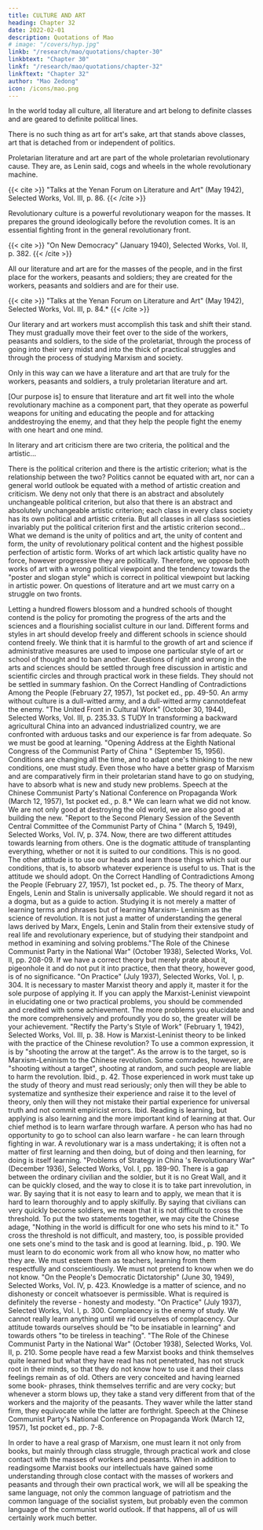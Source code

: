 ```yaml
---
title: CULTURE AND ART
heading: Chapter 32
date: 2022-02-01
description: Quotations of Mao
# image: "/covers/hyp.jpg"
linkb: "/research/mao/quotations/chapter-30"
linkbtext: "Chapter 30"
linkf: "/research/mao/quotations/chapter-32"
linkftext: "Chapter 32"
author: "Mao Zedong"
icon: /icons/mao.png
---
```



In the world today all culture, all literature and art belong to definite classes and are geared to definite political lines. 

There is no such thing as art for art's sake, art that stands above classes, art that is detached from or independent of politics. 

Proletarian literature and art are part of the whole proletarian revolutionary cause. They are, as Lenin said, cogs and wheels in the whole revolutionary machine.

{{< cite >}}
"Talks at the Yenan Forum on Literature and Art" (May 1942), Selected Works, Vol.
III, p. 86.
{{< /cite >}}


Revolutionary culture is a powerful revolutionary weapon for the masses. It prepares the ground ideologically before the revolution comes. It is an essential fighting front in the general revolutionary front.

{{< cite >}}
"On New Democracy" (January 1940), Selected Works, Vol. II, p. 382.
{{< /cite >}}


All our literature and art are for the masses of the people, and in the first place for the workers, peasants and soldiers; they are created for the workers, peasants and soldiers and are for their use.

{{< cite >}}
"Talks at the Yenan Forum on Literature and Art" (May 1942), Selected Works, Vol.
III, p. 84.*
{{< /cite >}}


Our literary and art workers must accomplish this task and shift their stand. They must gradually move their feet over to the side of the workers, peasants and soldiers, to the side of the proletariat, through the process of going into their very midst and into the thick of practical struggles and through the process of studying Marxism and society. 

Only in this way can we have a literature and art that are truly for the workers, peasants and soldiers, a truly proletarian literature and art.

[Our purpose is] to ensure that literature and art fit well into the whole
revolutionary machine as a component part, that they operate as powerful
weapons for uniting and educating the people and for attacking anddestroying the enemy, and that they help the people fight the enemy with one
heart and one mind.

In literary and art criticism there are two criteria, the political and the
artistic…

There is the political criterion and there is the artistic criterion; what is the
relationship between the two? Politics cannot be equated with art, nor can a
general world outlook be equated with a method of artistic creation and
criticism. We deny not only that there is an abstract and absolutely
unchangeable political criterion, but also that there is an abstract and
absolutely unchangeable artistic criterion; each class in every class society
has its own political and artistic criteria. But all classes in all class societies
invariably put the political criterion first and the artistic criterion second…
What we demand is the unity of politics and art, the unity of content and form, the unity of revolutionary political content and the highest possible perfection of artistic form. Works of art which lack artistic quality have no force, however progressive they are politically. Therefore, we oppose both works of art with a wrong political viewpoint and the tendency towards the "poster and slogan style" which is correct in political viewpoint but lacking in
artistic power. On questions of literature and art we must carry on a struggle on two fronts.


Letting a hundred flowers blossom and a hundred schools of thought contend
is the policy for promoting the progress of the arts and the sciences and a
flourishing socialist culture in our land. Different forms and styles in art
should develop freely and different schools in science should contend freely.
We think that it is harmful to the growth of art and science if administrative
measures are used to impose one particular style of art or school of thought
and to ban another. Questions of right and wrong in the arts and sciences
should be settled through free discussion in artistic and scientific circles and
through practical work in these fields. They should not be settled in summary
fashion.
On the Correct Handling of Contradictions Among the People (February 27, 1957),
1st pocket ed., pp. 49-50.
An army without culture is a dull-witted army, and a dull-witted army cannotdefeat the enemy.
"The United Front in Cultural Work" (October 30, 1944), Selected Works, Vol. III, p.
235.33. S TUDY
In transforming a backward agricultural China into an advanced
industrialized country, we are confronted with arduous tasks and our
experience is far from adequate. So we must be good at learning.
"Opening Address at the Eighth National Congress of the Communist Party of China "
(September 15, 1956).
Conditions are changing all the time, and to adapt one's thinking to the new
conditions, one must study. Even those who have a better grasp of Marxism
and are comparatively firm in their proletarian stand have to go on studying,
have to absorb what is new and study new problems.
Speech at the Chinese Communist Party's National Conference on Propaganda Work
(March 12, 1957), 1st pocket ed., p. 8.*
We can learn what we did not know. We are not only good at destroying the
old world, we are also good at building the new.
"Report to the Second Plenary Session of the Seventh Central Committee of the
Communist Party of China " (March 5, 1949), Selected Works, Vol. IV, p. 374.
Now, there are two different attitudes towards learning from others. One is
the dogmatic attitude of transplanting everything, whether or not it is suited
to our conditions. This is no good. The other attitude is to use our heads and
learn those things which suit our conditions, that is, to absorb whatever
experience is useful to us. That is the attitude we should adopt.
On the Correct Handling of Contradictions Among the People (February 27, 1957),
1st pocket ed., p. 75.
The theory of Marx, Engels, Lenin and Stalin is universally applicable. We
should regard it not as a dogma, but as a guide to action. Studying it is not
merely a matter of learning terms and phrases but of learning Marxism-
Leninism as the science of revolution. It is not just a matter of understanding
the general laws derived by Marx, Engels, Lenin and Stalin from their
extensive study of real life and revolutionary experience, but of studying their
standpoint and method in examining and solving problems."The Role of the Chinese Communist Party in the National War" (October 1938),
Selected Works, Vol. II, pp. 208-09.
If we have a correct theory but merely prate about it, pigeonhole it and do not
put it into practice, then that theory, however good, is of no significance.
"On Practice" (July 1937), Selected Works, Vol. I, p. 304.
It is necessary to master Marxist theory and apply it, master it for the sole
purpose of applying it. If you can apply the Marxist-Leninist viewpoint in
elucidating one or two practical problems, you should be commended and
credited with some achievement. The more problems you elucidate and the
more comprehensively and profoundly you do so, the greater will be your
achievement.
"Rectify the Party's Style of Work" (February 1, 1942), Selected Works, Vol. III, p. 38.
How is Marxist-Leninist theory to be linked with the practice of the Chinese
revolution? To use a common expression, it is by "shooting the arrow at the
target". As the arrow is to the target, so is Marxism-Leninism to the Chinese
revolution. Some comrades, however, are "shooting without a target",
shooting at random, and such people are liable to harm the revolution.
Ibid., p. 42.
Those experienced in work must take up the study of theory and must read
seriously; only then will they be able to systematize and synthesize their
experience and raise it to the level of theory, only then will they not mistake
their partial experience for universal truth and not commit empiricist errors.
Ibid.
Reading is learning, but applying is also learning and the more important
kind of learning at that. Our chief method is to learn warfare through warfare.
A person who has had no opportunity to go to school can also learn warfare -
he can learn through fighting in war. A revolutionary war is a mass
undertaking; it is often not a matter of first learning and then doing, but of
doing and then learning, for doing is itself learning.
"Problems of Strategy in China 's Revolutionary War" (December 1936), Selected
Works, Vol. I, pp. 189-90.
There is a gap between the ordinary civilian and the soldier, but it is no Great
Wall, and it can be quickly closed, and the way to close it is to take part inrevolution, in war. By saying that it is not easy to learn and to apply, we
mean that it is hard to learn thoroughly and to apply skilfully. By saying that
civilians can very quickly become soldiers, we mean that it is not difficult to
cross the threshold. To put the two statements together, we may cite the
Chinese adage, "Nothing in the world is difficult for one who sets his mind to
it." To cross the threshold is not difficult, and mastery, too, is possible
provided one sets one's mind to the task and is good at learning.
Ibid., p. 190.
We must learn to do economic work from all who know how, no matter who
they are. We must esteem them as teachers, learning from them respectfully
and conscientiously. We must not pretend to know when we do not know.
"On the People's Democratic Dictatorship" (June 30, 1949), Selected Works, Vol. IV,
p. 423.
Knowledge is a matter of science, and no dishonesty or conceit whatsoever is
permissible. What is required is definitely the reverse - honesty and modesty.
"On Practice" (July 1937), Selected Works, Vol. I, p. 300.
Complacency is the enemy of study. We cannot really learn anything until we
rid ourselves of complacency. Our attitude towards ourselves should be "to
be insatiable in learning" and towards others "to be tireless in teaching".
"The Role of the Chinese Communist Party in the National War" (October 1938),
Selected Works, Vol. II, p. 210.
Some people have read a few Marxist books and think themselves quite
learned but what they have read has not penetrated, has not struck root in
their minds, so that they do not know how to use it and their class feelings
remain as of old. Others are very conceited and having learned some book-
phrases, think themselves terrific and are very cocky; but whenever a storm
blows up, they take a stand very different from that of the workers and the
majority of the peasants. They waver while the latter stand firm, they
equivocate while the latter are forthright.
Speech at the Chinese Communist Party's National Conference on Propaganda Work
(March 12, 1957), 1st pocket ed., pp. 7-8.

In order to have a real grasp of Marxism, one must learn it not only from
books, but mainly through class struggle, through practical work and close
contact with the masses of workers and peasants. When in addition to readingsome Marxist books our intellectuals have gained some understanding
through close contact with the masses of workers and peasants and through
their own practical work, we will all be speaking the same language, not only
the common language of patriotism and the common language of the socialist
system, but probably even the common language of the communist world
outlook. If that happens, all of us will certainly work much better.